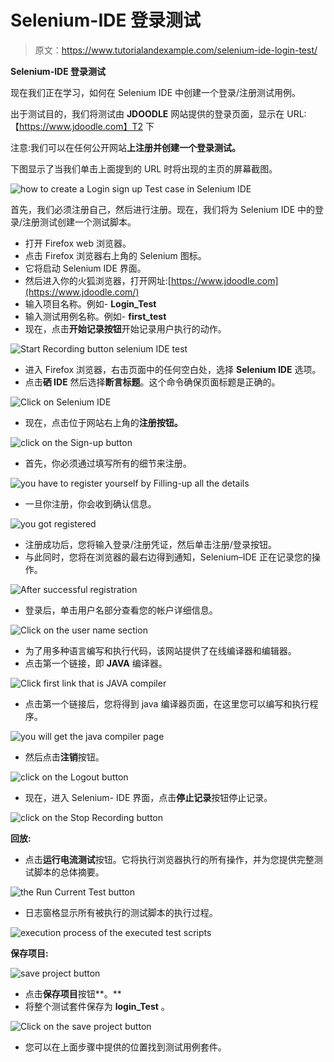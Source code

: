 # Selenium-IDE 登录测试

> 原文：<https://www.tutorialandexample.com/selenium-ide-login-test/>

**Selenium-IDE 登录测试**

现在我们正在学习，如何在 Selenium IDE 中创建一个登录/注册测试用例。

出于测试目的，我们将测试由 **JDOODLE** 网站提供的登录页面，显示在 URL:【https://www.jdoodle.com】T2 下

注意:我们可以在任何公开网站**上注册并创建一个登录测试。**

下图显示了当我们单击上面提到的 URL 时将出现的主页的屏幕截图。

![how to create a Login sign up Test case in Selenium IDE](img/36fb3c5e867b4b34f7c4db4a15020339.png)

首先，我们必须注册自己，然后进行注册。现在，我们将为 Selenium IDE 中的登录/注册测试创建一个测试脚本。

*   打开 Firefox web 浏览器。
*   点击 Firefox 浏览器右上角的 Selenium 图标。
*   它将启动 Selenium IDE 界面。
*   然后进入你的火狐浏览器，打开网址:[https://www.jdoodle.com](https://www.jdoodle.com/)
*   输入项目名称。例如- **Login_Test**
*   输入测试用例名称。例如- **first_test**
*   现在，点击**开始记录按钮**开始记录用户执行的动作。

![Start Recording button selenium IDE test](img/fc617b20315544c8f2ada6ebb512935f.png)

*   进入 Firefox 浏览器，右击页面中的任何空白处，选择 **Selenium IDE** 选项。
*   点击**硒 IDE** 然后选择**断言标题**。这个命令确保页面标题是正确的。

![Click on Selenium IDE](img/aa055ff6a21bd4ce340bd9164a825753.png)

*   现在，点击位于网站右上角的**注册按钮。**

![click on the Sign-up button](img/9bd103a68ffb5c5a5e7599402e0e1db4.png)

*   首先，你必须通过填写所有的细节来注册。

![you have to register yourself by Filling-up all the details](img/cc68b3e59b78c04251422e15d009247b.png)

*   一旦你注册，你会收到确认信息。

![you got registered](img/8a047a2e302d96eb1af2dd6635ec40a7.png)

*   注册成功后，您将输入登录/注册凭证，然后单击注册/登录按钮。
*   与此同时，您将在浏览器的最右边得到通知，Selenium–IDE 正在记录您的操作。

![After successful registration](img/3b2e17a7176ef4da164525b3a472723c.png)

*   登录后，单击用户名部分查看您的帐户详细信息。

![Click on the user name section](img/b67482c7f628f20d9e756cbe319aa8b8.png)

*   为了用多种语言编写和执行代码，该网站提供了在线编译器和编辑器。
*   点击第一个链接，即 **JAVA** 编译器。

![Click  first link that is JAVA compiler ](img/f52389dfd7ad886aba9b76e259d124d6.png)

*   点击第一个链接后，您将得到 java 编译器页面，在这里您可以编写和执行程序。

![you will get the java compiler page](img/bae1d2f233f925a609366e5316e491cd.png)

*   然后点击**注销**按钮。

![click on the Logout button](img/8146d88075b38c4d350fa7133919ef2a.png)

*   现在，进入 Selenium- IDE 界面，点击**停止记录**按钮停止记录。

![click on the Stop Recording button ](img/c73f71840f02a34a55c6f06df3249953.png)

**回放:**

*   点击**运行电流测试**按钮。它将执行浏览器执行的所有操作，并为您提供完整测试脚本的总体摘要。

![the Run Current Test button](img/f4dde73e41529a1922bd8ab1c6576c4a.png)

*   日志窗格显示所有被执行的测试脚本的执行过程。

![execution process of the executed test scripts](img/aa3c9309525c969d120ad4b2cdbef7e0.png)

**保存项目:**

![save project button](img/6679501ee00f9941891072b5cd98d2fa.png)

*   点击**保存项目**按钮**。**
*   将整个测试套件保存为 **login_Test** 。

![Click on the save project button](img/78383da521a02c4772f856f3be979920.png)

*   您可以在上面步骤中提供的位置找到测试用例套件。